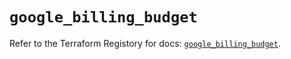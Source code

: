# `google_billing_budget`

Refer to the Terraform Registory for docs: [`google_billing_budget`](https://registry.terraform.io/providers/hashicorp/google-beta/5.4.0/docs/resources/google_billing_budget).
